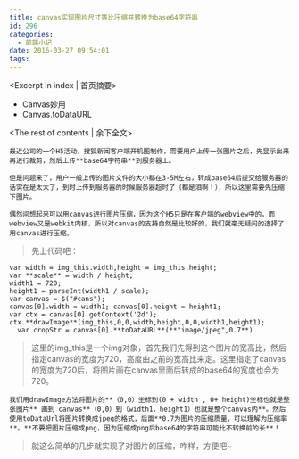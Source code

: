 ```yaml
---
title: canvas实现图片尺寸等比压缩并转换为base64字符串
id: 296
categories:
  - 前端小记
date: 2016-03-27 09:54:01
tags:
---
```


<Excerpt in index | 首页摘要>
+ Canvas妙用
+ Canvas.toDataURL

<!-- more -->
<The rest of contents | 余下全文>

	最近公司的一个H5活动，搜狐新闻客户端开机图制作，需要用户上传一张图片之后，先显示出来再进行裁剪，然后上传**base64字符串**到服务器上。

	但是问题来了，用户一般上传的图片文件的大小都在3-5M左右，转成base64后提交给服务器的话实在是太大了，到时上传到服务器的时候服务器超时了（都是泪啊！），所以这里需要先压缩下图片。

	偶然间想起来可以用canvas进行图片压缩，因为这个H5只是在客户端的webview中的，而webview又是webkit内核，所以对canvas的支持自然是比较好的，我们就毫无疑问的选择了用canvas进行压缩。

> 先上代码吧：

```
var width = img_this.width,height = img_this.height;
var **scale** = width / height;
width1 = 720;
height1 = parseInt(width1 / scale);
var canvas = $("#cans");
canvas[0].width = width1; canvas[0].height = height1;
var ctx = canvas[0].getContext('2d');
ctx.**drawImage**(img_this,0,0,width,height,0,0,width1,height1);
  var cropStr = canvas[0].**toDataURL**(**"image/jpeg",0.7**)
```
> 这里的img_this是一个img对象，首先我们先得到这个图片的宽高比，然后指定canvas的宽度为720，高度由之前的宽高比来定。这里指定了canvas的宽度为720后，将图片画在canvas里面后转成的base64的宽度也会为720。

	我们用drawImage方法将图片的**（0,0）坐标到(0 + width , 0+ height)坐标也就是整张图片** 画到 canvas**（0,0）到（width1，height1）也就是整个canvas内**。然后使用toDataUrl将图片转换成jpeg的格式，后面**0.7为图片的压缩质量，可以理解为压缩率**。**不要把图片压缩成png，因为压缩成png后base64的字符串可能比不转换前的长**！

> 就这么简单的几步就实现了对图片的压缩，咋样，方便吧~